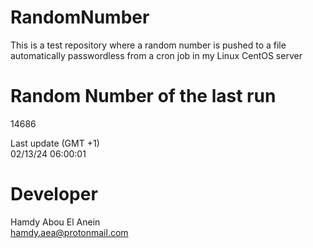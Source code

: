 # RandomNumber    
This is a test repository where a random number is pushed to a file automatically passwordless from a cron job in my Linux CentOS server    
# Random Number of the last run   
14686
      
Last update (GMT +1)    
02/13/24 06:00:01
# Developer    
Hamdy Abou El Anein   
hamdy.aea@protonmail.com
